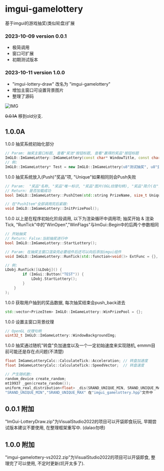 # imgui-gamelottery
基于imgui的游戏抽奖(类似轮盘)扩展

### 2023-10-09 version 0.0.1
- 极简调用
- 窗口可扩展
- 初期测试版本

### 2023-10-11 version 1.0.0
- "imgui-lottery-draw" 改名为 "imgui-gamelottery"
- 增加主窗口可设置背景图片
- 整理了源码

![IMG](https://github.com/rcszc/imgui-gamelottery/blob/main/gamelottery_test_image)

~~0.0.1A~~ 移到old分支.

## 1.0.0A

1.0.0 抽奖系统初始化部分
```cpp
// Param: 抽奖主窗口标题, 查看"奖池"按钮标题, 查看"赢得的奖品"按钮标题
ImGLO::ImGameLottery::ImGameLottery(const char* WindowTitle, const char* ViewButton, const char* ViewWin);
// 例:
ImGLO::ImGameLottery* Test = new ImGLO::ImGameLottery(u8"测试抽奖", u8"查看奖池", u8"赢得的奖品");
```

1.0.0 抽奖系统放入(Push)"奖品"项, "Unique"如果相同则会Push失败
```cpp
// Param:  "奖品"名称, "奖品"唯一标识, "奖品"图片(OGL纹理句柄), "奖品"简介(在"查看"中左键鼠标可看见)
// Return: 是否加载成功
bool ImGLO::ImGameLottery::PushItem(std::string PrizeName, size_t Unique, uint32_t GLTexture, std::string Description = {});

// 在"PushItem"全部调用完后紧跟:
void ImGLO::ImGameLottery::InitPrizePool();
```

1.0.0 以上是在程序初始化阶段调用, 以下为渲染循环中调用项; 抽奖开始 & 渲染Tick, "RunTick"中的"WinOpen","WinFlags"与ImGui::Begin中的后两个参数相同
```cpp
// 开始抽奖
// Return: False:当前抽奖进行中
bool ImGLO::ImGameLottery::StartLottery();

// Param: 在抽奖主窗口渲染完必要组件后还可以向后添加imgui组件
void ImGLO::ImGameLottery::RunTick(std::function<void()> ExtFunc = {}, bool WinOpen = true, ImGuiWindowFlags WinFlags = NULL);

// 例:
LDobj.RunTick([&LDobj]() {
        if (ImGui::Button("TEST")) {
            LDobj.StartLottery();
        }
    }
);
```

 1.0.0 获取用户抽到的奖品数据, 每次抽奖结束会push_back进去
```cpp
std::vector<PrizeItem> ImGLO::ImGameLottery::WinPrizePool = {};
```

1.0.0 设置主窗口背景纹理
```cpp
// OpenGL 纹理句柄
uint32_t ImGLO::ImGameLottery::WindowBackgroundImg;
```

1.0.0 抽奖通过随机"转盘"负加速度以及一个一定初始速度来实现随机, emmm目前可能还是存在点问题(不清楚)
```cpp
float ImGameLotteryCalc::CalculateTick::Acceleration; // 转盘加速度
float ImGameLotteryCalc::CalculateTick::SpeedVector;  // 转盘速度

// 产生随机数:
random_device create_random;
mt19937 _gen(create_random());
uniform_real_distribution<float> _dis(SRAND_UNIQUE_MIN, SRAND_UNIQUE_MAX);
"SRAND_UNIQUE_MIN","SRAND_UNIQUE_MAX" 在"imgui_gamelottery.hpp"文件中
```

## 0.0.1 附加
"ImGui-LotteryDraw.zip"为VisualStudio2022的项目可以开袋即食玩玩, 早期尝试版本建议不要使用, 在整理框架重写中. (dalao勿喷)

## 1.0.0 附加
"imgui-gamelottery-vs2022.zip"为VisualStudio2022的项目可以开袋即食, 整理完了可以使用, 不定时更新(坑开太多了).

